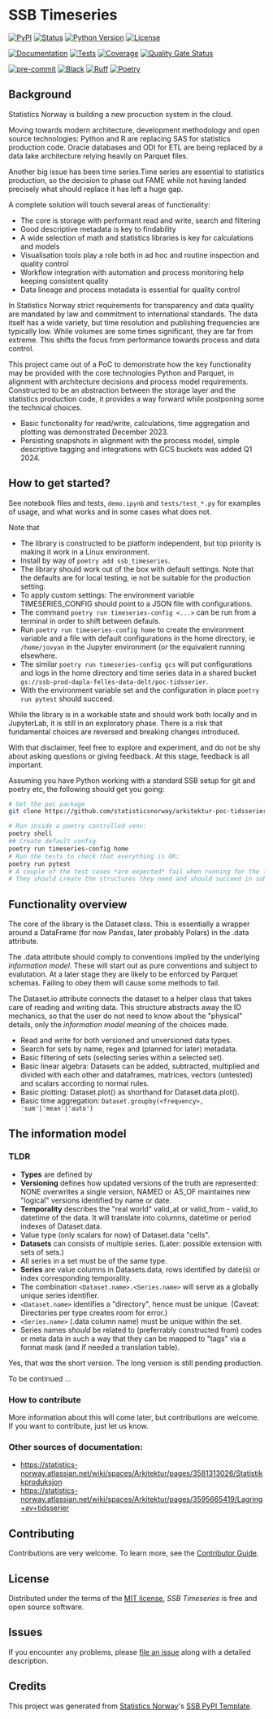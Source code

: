 # SSB Timeseries

[![PyPI](https://img.shields.io/pypi/v/ssb-timeseries.svg)][pypi status]
[![Status](https://img.shields.io/pypi/status/ssb-timeseries.svg)][pypi status]
[![Python Version](https://img.shields.io/pypi/pyversions/ssb-timeseries)][pypi status]
[![License](https://img.shields.io/pypi/l/ssb-timeseries)][license]

[![Documentation](https://github.com/statisticsnorway/ssb-timeseries/actions/workflows/docs.yml/badge.svg)][documentation]
[![Tests](https://github.com/statisticsnorway/ssb-timeseries/actions/workflows/tests.yml/badge.svg)][tests]
[![Coverage](https://sonarcloud.io/api/project_badges/measure?project=statisticsnorway_ssb-timeseries&metric=coverage)][sonarcov]
[![Quality Gate Status](https://sonarcloud.io/api/project_badges/measure?project=statisticsnorway_ssb-timeseries&metric=alert_status)][sonarquality]

[![pre-commit](https://img.shields.io/badge/pre--commit-enabled-brightgreen?logo=pre-commit&logoColor=white)][pre-commit]
[![Black](https://img.shields.io/badge/code%20style-black-000000.svg)][black]
[![Ruff](https://img.shields.io/endpoint?url=https://raw.githubusercontent.com/astral-sh/ruff/main/assets/badge/v2.json)](https://github.com/astral-sh/ruff)
[![Poetry](https://img.shields.io/endpoint?url=https://python-poetry.org/badge/v0.json)][poetry]

[pypi status]: https://pypi.org/project/ssb-timeseries/
[documentation]: https://statisticsnorway.github.io/ssb-timeseries
[tests]: https://github.com/statisticsnorway/ssb-timeseries/actions?workflow=Tests
[sonarcov]: https://sonarcloud.io/summary/overall?id=statisticsnorway_ssb-timeseries
[sonarquality]: https://sonarcloud.io/summary/overall?id=statisticsnorway_ssb-timeseries
[pre-commit]: https://github.com/pre-commit/pre-commit
[black]: https://github.com/psf/black
[poetry]: https://python-poetry.org/

## Background

Statistics Norway is building a new procuction system in the cloud.

Moving towards modern architecture, development methodology and open source technologies: Python and R are replacing SAS for statistics production code. Oracle databases and ODI for ETL are being replaced by a data lake architecture relying heavily on Parquet files.

Another big issue has been time series.Time series are essential to statistics production, so the decision to phase out FAME while not having landed precisely what should replace it has left a huge gap.

A complete solution will touch several areas of functionality:

- The core is storage with performant read and write, search and filtering
- Good descriptive metadata is key to findability
- A wide selection of math and statistics libraries is key for calculations and models
- Visualisation tools play a role both in ad hoc and routine inspection and quality control
- Workflow integration with automation and process monitoring help keeping consistent quality
- Data lineage and process metadata is essential for quality control

In Statistics Norway strict requirements for transparency and data quality are mandated by law and commitment to international standards. The data itself has a wide variety, but time resolution and publishing frequencies are typically low. While volumes are some times significant, they are far from extreme. This shifts the focus from performance towards process and data control.

This project came out of a PoC to demonstrate how the key functionality may be provided with the core technologies Python and Parquet, in alignment with architecture decisions and process model requirements. Constructed to be an abstraction between the storage layer and the statistics production code, it provides a way forward while postponing some the technical choices.

- Basic functionality for read/write, calculations, time aggregation and plotting was demonstrated December 2023.
- Persisting snapshots in alignment with the process model, simple descriptive tagging and integrations with GCS buckets was added Q1 2024.

## How to get started?

See notebook files and tests, `demo.ipynb` and `tests/test_*.py` for examples of usage, and what works and in some cases what does not.

Note that

- The library is constructed to be platform independent, but top priority is making it work in a Linux environment.
- Install by way of `poetry add ssb_timeseries`.
- The library should work out of the box with default settings. Note that the defaults are for local testing, ie not be suitable for the production setting.
- To apply custom settings: The environment variable TIMESERIES_CONFIG should point to a JSON file with configurations.
- The command `poetry run timeseries-config <...>` can be run from a terminal in order to shift between defauls.
- Run `poetry run timeseries-config home` to create the environment variable and a file with default configurations in the home directory, ie `/home/jovyan` in the Jupyter environment (or the equivalent running elsewhere.
- The similar `poetry run timeseries-config gcs` will put configurations and logs in the home directory and time series data in a shared bucket `gs://ssb-prod-dapla-felles-data-delt/poc-tidsserier`.
- With the environment variable set and the configuration in place `poetry run pytest` should succeed.

While the library is in a workable state and should work both locally and in JupyterLab, it is still in an exploratory phase. There is a risk that fundamental choices are reversed and breaking changes introduced.

With that disclaimer, feel free to explore and experiment, and do not be shy about asking questions or giving feedback. At this stage, feedback is all important.

Assuming you have Python working with a standard SSB setup for git and poetry etc, the following should get you going:

```bash
# Get the poc package
git clone https://github.com/statisticsnorway/arkitektur-poc-tidsserier.git

# Run inside a poetry controlled venv:
poetry shell
## Create default config
poetry run timeseries-config home
# Run the tests to check that everything is OK:
poetry run pytest
# A couple of the test cases *are expected* fail when running for the first time in a new location.
# They should create the structures they need and should succeed in subsequent runs.
```

## Functionality overview

The core of the library is the Dataset class. This is essentially a wrapper around a DataFrame (for now Pandas, later probably Polars) in the .data attribute.

The .data attribute should comply to conventions implied by the underlying _information model_. These will start out as pure conventions and subject to evalutation. At a later stage they are likely to be enforced by Parquet schemas. Failing to obey them will cause some methods to fail.

The Dataset.io attribute connects the dataset to a helper class that takes care of reading and writing data. This structure abstracts away the IO mechanics, so that the user do not need to know about the "physical" details, only the _information model meaning_ of the choices made.

- Read and write for both versioned and unversioned data types.
- Search for sets by name, regex and (planned for later) metadata.
- Basic filtering of sets (selecting series within a selected set).
- Basic linear algebra: Datasets can be added, subtracted, multiplied and divided with each other and dataframes, matrices, vectors (untested) and scalars according to normal rules.
- Basic plotting: Dataset.plot() as shorthand for Dataset.data.plot(<and sensible defaults>).
- Basic time aggregation:
  `Dataset.groupby(<frequency>, 'sum'|'mean'|'auto')`

## The information model

### TLDR

- **Types** are defined by
- **Versioning** defines how updated versions of the truth are represented: NONE overwrites a single version, NAMED or AS_OF maintaines new "logical" versions identified by name or date.
- **Temporality** describes the "real world" valid_at or valid_from - valid_to datetime of the data. It will translate into columns, datetime or period indexes of Dataset.data.
- Value type (only scalars for now) of Dataset.data "cells".
- **Datasets** can consists of multiple series. (Later: possible extension with sets of sets.)
- All series in a set must be of the same type.
- **Series** are value columns in Datasets.data, rows identified by date(s) or index corresponding temporality.
- The combination `<Dataset.name>.<Series.name>` will serve as a globally unique series identifier.
- `<Dataset.name>` identifies a "directory", hence must be unique. (Caveat: Directories per type creates room for error.)
- `<Series.name>` (.data column name) must be unique within the set.
- Series names _should_ be related to (preferrably constructed from) codes or meta data in such a way that they can be mapped to "tags" via a format mask (and if needed a translation table).

Yes, that _was_ the short version. The long version is still pending production.

To be continued ...

### How to contribute

More information about this will come later, but contributions are welcome. If you want to contribute, just let us know.

### Other sources of documentation:

- https://statistics-norway.atlassian.net/wiki/spaces/Arkitektur/pages/3581313026/Statistikkproduksjon
- https://statistics-norway.atlassian.net/wiki/spaces/Arkitektur/pages/3595665419/Lagring+av+tidsserier

## Contributing

Contributions are very welcome.
To learn more, see the [Contributor Guide].

## License

Distributed under the terms of the [MIT license][license],
_SSB Timeseries_ is free and open source software.

## Issues

If you encounter any problems,
please [file an issue] along with a detailed description.

## Credits

This project was generated from [Statistics Norway]'s [SSB PyPI Template].

[statistics norway]: https://www.ssb.no/en
[pypi]: https://pypi.org/
[ssb pypi template]: https://github.com/statisticsnorway/ssb-pypitemplate
[file an issue]: https://github.com/statisticsnorway/ssb-timeseries/issues
[pip]: https://pip.pypa.io/

<!-- github-only -->

[license]: https://github.com/statisticsnorway/ssb-timeseries/blob/main/LICENSE
[contributor guide]: https://github.com/statisticsnorway/ssb-timeseries/blob/main/CONTRIBUTING.md
[reference guide]: https://statisticsnorway.github.io/ssb-timeseries/reference.html
